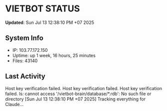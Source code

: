 # VIETBOT STATUS
**Updated**: Sun Jul 13 12:38:10 PM +07 2025

## System Info
- IP: 103.77.172.150
- Uptime: up 1 week, 16 hours, 25 minutes
- Files: 43140

## Last Activity
Host key verification failed.
Host key verification failed.
Host key verification failed.
ls: cannot access '/vietbot-brain/database/*.rdb': No such file or directory
[Sun Jul 13 12:38:10 PM +07 2025] Tracking everything for Claude...

